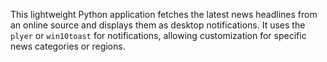 This lightweight Python application fetches the latest news headlines from an online source and displays them as desktop notifications. It uses the `plyer` or `win10toast` for notifications, allowing customization for specific news categories or regions.
